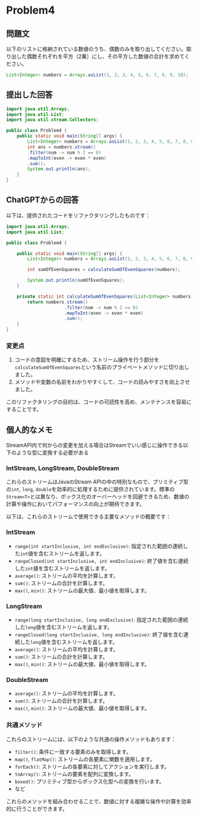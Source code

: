 # Problem4
## 問題文
以下のリストに格納されている数値のうち、偶数のみを取り出してください。取り出した偶数それぞれを平方（2乗）にし、その平方した数値の合計を求めてください。

```java
List<Integer> numbers = Arrays.asList(1, 2, 3, 4, 5, 6, 7, 8, 9, 10);
```

## 提出した回答
```java
import java.util.Arrays;
import java.util.List;
import java.util.stream.Collectors;

public class Problem4 {
    public static void main(String[] args) {
        List<Integer> numbers = Arrays.asList(1, 2, 3, 4, 5, 6, 7, 8, 9, 10);
        int ans = numbers.stream()
        .filter(num -> num % 2 == 0)
        .mapToInt(even -> even * even)
        .sum();
        System.out.println(ans);
    }
}
```
## ChatGPTからの回答
以下は、提供されたコードをリファクタリングしたものです：

```java
import java.util.Arrays;
import java.util.List;

public class Problem4 {

    public static void main(String[] args) {
        List<Integer> numbers = Arrays.asList(1, 2, 3, 4, 5, 6, 7, 8, 9, 10);

        int sumOfEvenSquares = calculateSumOfEvenSquares(numbers);

        System.out.println(sumOfEvenSquares);
    }

    private static int calculateSumOfEvenSquares(List<Integer> numbers) {
        return numbers.stream()
                      .filter(num -> num % 2 == 0)
                      .mapToInt(even -> even * even)
                      .sum();
    }
}
```

### 変更点
1. コードの意図を明確にするため、ストリーム操作を行う部分を`calculateSumOfEvenSquares`という名前のプライベートメソッドに切り出しました。
2. メソッドや変数の名前をわかりやすくして、コードの読みやすさを向上させました。

このリファクタリングの目的は、コードの可読性を高め、メンテナンスを容易にすることです。


## 個人的なメモ
StreamAPI内で何からの変更を加える場合はStreamでいい感じに操作できる以下のような型に変換する必要がある

### IntStream, LongStream, DoubleStream

これらのストリームはJavaのStream APIの中の特別なもので、プリミティブ型の`int`, `long`, `double`を効率的に処理するために提供されています。標準の`Stream<T>`とは異なり、ボックス化のオーバーヘッドを回避できるため、数値の計算や操作においてパフォーマンスの向上が期待できます。

以下は、これらのストリームで使用できる主要なメソッドの概要です：

### IntStream

- `range(int startInclusive, int endExclusive)`: 指定された範囲の連続した`int`値を含むストリームを返します。
- `rangeClosed(int startInclusive, int endInclusive)`: 終了値を含む連続した`int`値を含むストリームを返します。
- `average()`: ストリームの平均を計算します。
- `sum()`: ストリームの合計を計算します。
- `max()`, `min()`: ストリームの最大値、最小値を取得します。

### LongStream

- `range(long startInclusive, long endExclusive)`: 指定された範囲の連続した`long`値を含むストリームを返します。
- `rangeClosed(long startInclusive, long endInclusive)`: 終了値を含む連続した`long`値を含むストリームを返します。
- `average()`: ストリームの平均を計算します。
- `sum()`: ストリームの合計を計算します。
- `max()`, `min()`: ストリームの最大値、最小値を取得します。

### DoubleStream

- `average()`: ストリームの平均を計算します。
- `sum()`: ストリームの合計を計算します。
- `max()`, `min()`: ストリームの最大値、最小値を取得します。

### 共通メソッド

これらのストリームには、以下のような共通の操作メソッドもあります：

- `filter()`: 条件に一致する要素のみを取得します。
- `map()`, `flatMap()`: ストリームの各要素に関数を適用します。
- `forEach()`: ストリームの各要素に対してアクションを実行します。
- `toArray()`: ストリームの要素を配列に変換します。
- `boxed()`: プリミティブ型からボックス化型への変換を行います。
- など

これらのメソッドを組み合わせることで、数値に対する複雑な操作や計算を効率的に行うことができます。
